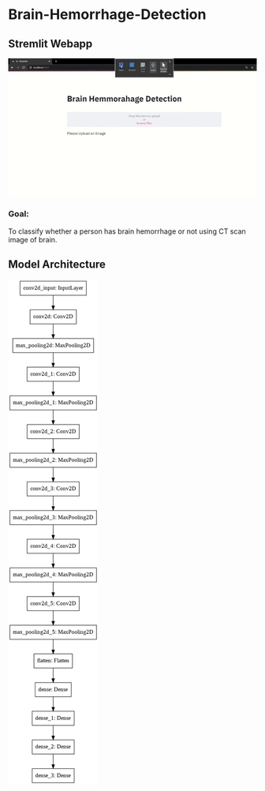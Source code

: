 # Brain-Hemorrhage-Detection

## Stremlit Webapp
![](Visuals/video.gif)

### Goal: 
To classify whether a person has brain hemorrhage or not using CT scan image of brain.

## Model Architecture
![](Visuals/download.png)


